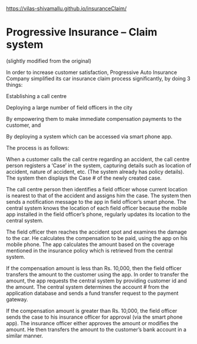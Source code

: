 https://vilas-shivamallu.github.io/insuranceClaim/

# Progressive Insurance – Claim system 

(slightly modified from the original) 

 

In order to increase customer satisfaction, Progressive Auto Insurance Company simplified its car insurance claim process significantly, by doing 3 things: 

Establishing a call centre 

Deploying a large number of field officers in the city 

By empowering them to make immediate compensation payments to the customer, and  

By deploying a system which can be accessed via smart phone app. 

 

The process is as follows:  

 

When a customer calls the call centre regarding an accident, the call centre person registers a ‘Case’ in the system, capturing details such as location of accident, nature of accident, etc. (The system already has policy details). The system then displays the Case # of the newly created case. 

 

The call centre person then identifies a field officer whose current location is nearest to that of the accident and assigns him the case. The system then sends a notification message to the app in field officer’s smart phone. The central system knows the location of each field officer because the mobile app installed in the field officer’s phone, regularly updates its location to the central system. 

 

The field officer then reaches the accident spot and examines the damage to the car. He calculates the compensation to be paid, using the app on his mobile phone. The app calculates the amount based on the coverage mentioned in the insurance policy which is retrieved from the central system. 

 

If the compensation amount is less than Rs. 10,000, then the field officer transfers the amount to the customer using the app. In order to transfer the amount, the app requests the central system by providing customer id and the amount. The central system determines the account # from the application database and sends a fund transfer request to the payment gateway.  

 

If the compensation amount is greater than Rs. 10,000, the field officer sends the case to his insurance officer for approval (via the smart phone app). The insurance officer either approves the amount or modifies the amount. He then transfers the amount to the customer’s bank account in a similar manner. 
